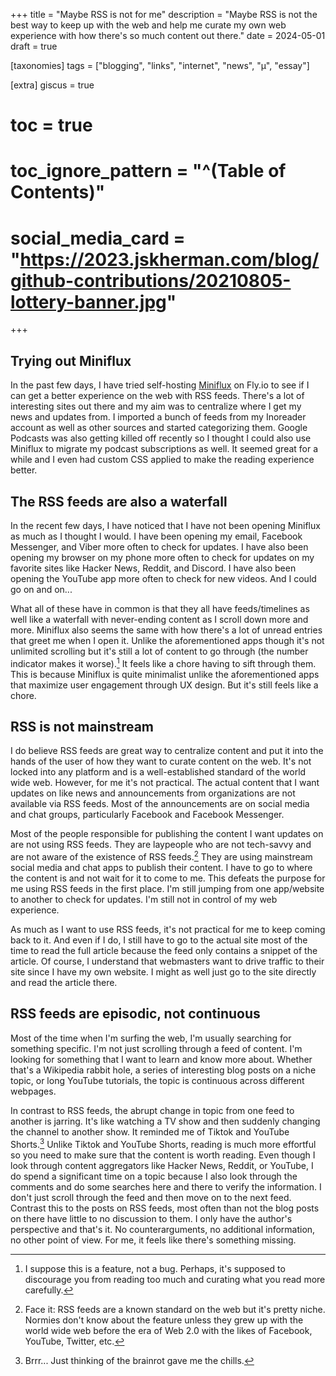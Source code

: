 +++
title = "Maybe RSS is not for me"
description = "Maybe RSS is not the best way to keep up with the web and help me curate my own web experience with how there's so much content out there."
date = 2024-05-01
draft = true

[taxonomies]
tags = ["blogging", "links", "internet", "news", "μ", "essay"]

[extra]
giscus = true
# toc = true
# toc_ignore_pattern = "^(Table of Contents)"
# social_media_card = "https://2023.jskherman.com/blog/github-contributions/20210805-lottery-banner.jpg"
+++

## Trying out Miniflux

In the past few days, I have tried self-hosting [Miniflux](https://miniflux.app) on Fly.io to see if I can get a better experience on the web with RSS feeds. There's a lot of interesting sites out there and my aim was to centralize where I get my news and updates from. I imported a bunch of feeds from my Inoreader account as well as other sources and started categorizing them. Google Podcasts was also getting killed off recently so I thought I could also use Miniflux to migrate my podcast subscriptions as well. It seemed great for a while and I even had custom CSS applied to make the reading experience better.

## The RSS feeds are also a waterfall

In the recent few days, I have noticed that I have not been opening Miniflux as much as I thought I would. I have been opening my email, Facebook Messenger, and Viber more often to check for updates. I have also been opening my browser on my phone more often to check for updates on my favorite sites like Hacker News, Reddit, and Discord. I have also been opening the YouTube app more often to check for new videos. And I could go on and on...

What all of these have in common is that they all have feeds/timelines as well like a waterfall with never-ending content as I scroll down more and more. Miniflux also seems the same with how there's a lot of unread entries that greet me when I open it. Unlike the aforementioned apps though it's not unlimited scrolling but it's still a lot of content to go through (the number indicator makes it worse).[^1] It feels like a chore having to sift through them. This is because Miniflux is quite minimalist unlike the aforementioned apps that maximize user engagement through UX design. But it's still feels like a chore.

## RSS is not mainstream

I do believe RSS feeds are great way to centralize content and put it into the hands of the user of how they want to curate content on the web. It's not locked into any platform and is a well-established standard of the world wide web. However, for me it's not practical. The actual content that I want updates on like news and announcements from organizations are not available via RSS feeds. Most of the announcements are on social media and chat groups, particularly Facebook and Facebook Messenger.

Most of the people responsible for publishing the content I want updates on are not using RSS feeds. They are laypeople who are not tech-savvy and are not aware of the existence of RSS feeds.[^2] They are using mainstream social media and chat apps to publish their content. I have to go to where the content is and not wait for it to come to me. This defeats the purpose for me using RSS feeds in the first place. I'm still jumping from one app/website to another to check for updates. I'm still not in control of my web experience.

As much as I want to use RSS feeds, it's not practical for me to keep coming back to it. And even if I do, I still have to go to the actual site most of the time to read the full article because the feed only contains a snippet of the article. Of course, I understand that webmasters want to drive traffic to their site since I have my own website. I might as well just go to the site directly and read the article there.

## RSS feeds are episodic, not continuous

Most of the time when I'm surfing the web, I'm usually searching for something specific. I'm not just scrolling through a feed of content. I'm looking for something that I want to learn and know more about. Whether that's a Wikipedia rabbit hole, a series of interesting blog posts on a niche topic, or long YouTube tutorials, the topic is continuous across different webpages.

In contrast to RSS feeds, the abrupt change in topic from one feed to another is jarring. It's like watching a TV show and then suddenly changing the channel to another show. It reminded me of Tiktok and YouTube Shorts.[^3] Unlike Tiktok and YouTube Shorts, reading is much more effortful so you need to make sure that the content is worth reading. Even though I look through content aggregators like Hacker News, Reddit, or YouTube, I do spend a significant time on a topic because I also look through the comments and do some searches here and there to verify the information. I don't just scroll through the feed and then move on to the next feed. Contrast this to the posts on RSS feeds, most often than not the blog posts on there have little to no discussion to them. I only have the author's perspective and that's it. No counterarguments, no additional information, no other point of view. For me, it feels like there's something missing.




<!-- footnotes -->

[^1]: I suppose this is a feature, not a bug. Perhaps, it's supposed to discourage you from reading too much and curating what you read more carefully.

[^2]: Face it: RSS feeds are a known standard on the web but it's pretty niche. Normies don't know about the feature unless they grew up with the world wide web before the era of Web 2.0 with the likes of Facebook, YouTube, Twitter, etc.

[^3]: Brrr... Just thinking of the brainrot gave me the chills.

